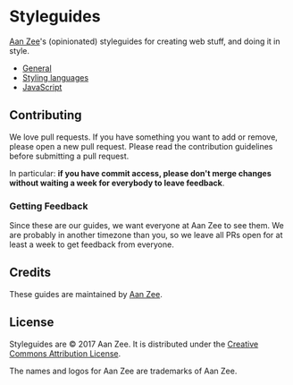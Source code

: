 # Styleguides
[Aan Zee](http://www.aanzee.nl)'s (opinionated) styleguides for creating web stuff, and doing it in style.

- [General](general/README.md)
- [Styling languages](styling/README.md)
- [JavaScript](JavaScript/README.md)

## Contributing
We love pull requests. If you have something you want to add or remove, please open a new pull request. Please read the contribution guidelines before submitting a pull request.

In particular: **if you have commit access, please don't merge changes without waiting a week for everybody to leave feedback**.

### Getting Feedback

Since these are our guides, we want everyone at Aan Zee to see them. We are probably in another timezone than you, so we leave all PRs open for at
least a week to get feedback from everyone.

## Credits
These guides are maintained by [Aan Zee](http://www.aanzee.nl).

## License
Styleguides are © 2017 Aan Zee. It is distributed under the [Creative Commons
Attribution License](http://creativecommons.org/licenses/by/3.0/).

The names and logos for Aan Zee are trademarks of Aan Zee.
